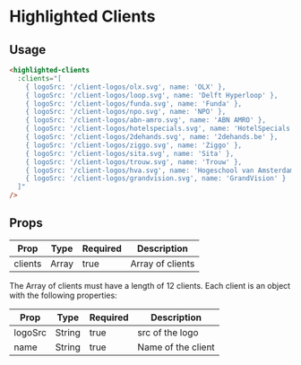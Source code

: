 # Highlighted Clients


## Usage

```html
<highlighted-clients
  :clients="[
    { logoSrc: '/client-logos/olx.svg', name: 'OLX' },
    { logoSrc: '/client-logos/loop.svg', name: 'Delft Hyperloop' },
    { logoSrc: '/client-logos/funda.svg', name: 'Funda' },
    { logoSrc: '/client-logos/npo.svg', name: 'NPO' },
    { logoSrc: '/client-logos/abn-amro.svg', name: 'ABN AMRO' },
    { logoSrc: '/client-logos/hotelspecials.svg', name: 'HotelSpecials' },
    { logoSrc: '/client-logos/2dehands.svg', name: '2dehands.be' },
    { logoSrc: '/client-logos/ziggo.svg', name: 'Ziggo' },
    { logoSrc: '/client-logos/sita.svg', name: 'Sita' },
    { logoSrc: '/client-logos/trouw.svg', name: 'Trouw' },
    { logoSrc: '/client-logos/hva.svg', name: 'Hogeschool van Amsterdam' },
    { logoSrc: '/client-logos/grandvision.svg', name: 'GrandVision' }
  ]"
/>
```

## Props

| Prop | Type | Required | Description |
| --- | --- | --- | --- |
| clients | Array | true | Array of clients |

The Array of clients must have a length of 12 clients. Each client is an object with the following properties:

| Prop | Type | Required | Description |
| --- | --- | --- | --- |
| logoSrc | String | true | src of the logo |
| name | String | true | Name of the client |
